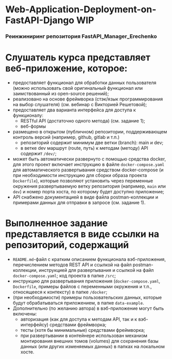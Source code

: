 # Web-Application-Deployment-on-FastAPI-Django WIP
### Реинжиниринг репозитория FastAPI_Manager_Erechenko

# Слушатель курса представляет веб-приложение, которое:
* предоставляет функционал для обработки данных пользователя (можно использовать свой оригинальный функционал или заимствованный из open-source решений);
* реализовано на основе фреймворка (стэк/язык программирования на выбор слушателя) (см. вебинар с Викторией Решетовой);
* предоставляет два варианта интерфейса для доступа к функционалу:
  * RESTful API (достаточно одного метода) (см. задание 1);
  * веб-формы
* размещено в открытом (публичном) репозитории, поддерживающем контроль версий (например, github, gitlab и т.п.)
  * репозиторий содержит минимум две ветки (branch): main и dev;
  * в ветке dev маршрут (route, путь) к методам (методу) API содержит `/dev/`;
* может быть автоматически развернуто с помощью средства docker, для этого проект включает инструкцию в файле `docker-compose.yaml` для автоматического развертывания средством docker-compose (и при необходимости инструкцию для сборки образа проекта `Dockerfile`), которые позволяют установить через переменные окружения развертываемую ветку репозитория (например, `main` или `dev`) и номер порта хоста, по которому будет доступно приложение;
* API снабжено документацией в виде файла postman-коллекции и примерами данных для отправки в запросе (см. задание 1).

# Выполненное задание представляется в виде ссылки на репозиторий, содержащий
* `README.md`-файл с кратким описанием функционала вэб-приложения, перечислением методов REST API и ссылкой на файл postman-коллекции, инструкцией для развертывания и ссылкой на файл `docker-compose.yaml`;
код проекта в папке `/src`;
* инструкцию для развертывания приложения (`docker-compose.yaml`, `Dockerfile`, примеры файлов с переменными окружения и т.п., относящееся к контексту) в папке `/docker`;
* (при необходимости) примеры пользовательских данных, которые будут обрабатываться приложением, в папке `data-example`.
* Дополнительно (по желанию автора) в вэб-приложение могут быть включены:
  * авторизация (как для доступа к методам API, так и к вэб-интерфейсу) средствами фреймворка;
  * тесты (хотя бы минимальные) средствами фреймворка;
  * при развертывании в контейнере использован механизм монтирования внешних томов (volumes) для сохранения базы данных (или других изменяемых данных) в папках на локальном хосте.
